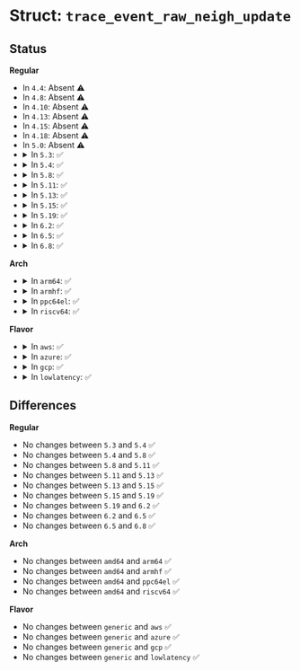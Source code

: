 # Struct: <code>trace_event_raw_neigh_update</code>

## Status
<b>Regular</b>
<ul>
<li>
In <code>4.4</code>: Absent ⚠️
</li>
<li>
In <code>4.8</code>: Absent ⚠️
</li>
<li>
In <code>4.10</code>: Absent ⚠️
</li>
<li>
In <code>4.13</code>: Absent ⚠️
</li>
<li>
In <code>4.15</code>: Absent ⚠️
</li>
<li>
In <code>4.18</code>: Absent ⚠️
</li>
<li>
In <code>5.0</code>: Absent ⚠️
</li>
<li>
<details>
<summary>In <code>5.3</code>: ✅</summary>

```c
struct trace_event_raw_neigh_update {
    struct trace_entry ent;
    u32 family;
    u32 __data_loc_dev;
    u8 lladdr[32];
    u8 lladdr_len;
    u8 flags;
    u8 nud_state;
    u8 type;
    u8 dead;
    int refcnt;
    __u8 primary_key4[4];
    __u8 primary_key6[16];
    long unsigned int confirmed;
    long unsigned int updated;
    long unsigned int used;
    u8 new_lladdr[32];
    u8 new_state;
    u32 update_flags;
    u32 pid;
    char __data[0];
};
```
</details>
</li>
<li>
<details>
<summary>In <code>5.4</code>: ✅</summary>

```c
struct trace_event_raw_neigh_update {
    struct trace_entry ent;
    u32 family;
    u32 __data_loc_dev;
    u8 lladdr[32];
    u8 lladdr_len;
    u8 flags;
    u8 nud_state;
    u8 type;
    u8 dead;
    int refcnt;
    __u8 primary_key4[4];
    __u8 primary_key6[16];
    long unsigned int confirmed;
    long unsigned int updated;
    long unsigned int used;
    u8 new_lladdr[32];
    u8 new_state;
    u32 update_flags;
    u32 pid;
    char __data[0];
};
```
</details>
</li>
<li>
<details>
<summary>In <code>5.8</code>: ✅</summary>

```c
struct trace_event_raw_neigh_update {
    struct trace_entry ent;
    u32 family;
    u32 __data_loc_dev;
    u8 lladdr[32];
    u8 lladdr_len;
    u8 flags;
    u8 nud_state;
    u8 type;
    u8 dead;
    int refcnt;
    __u8 primary_key4[4];
    __u8 primary_key6[16];
    long unsigned int confirmed;
    long unsigned int updated;
    long unsigned int used;
    u8 new_lladdr[32];
    u8 new_state;
    u32 update_flags;
    u32 pid;
    char __data[0];
};
```
</details>
</li>
<li>
<details>
<summary>In <code>5.11</code>: ✅</summary>

```c
struct trace_event_raw_neigh_update {
    struct trace_entry ent;
    u32 family;
    u32 __data_loc_dev;
    u8 lladdr[32];
    u8 lladdr_len;
    u8 flags;
    u8 nud_state;
    u8 type;
    u8 dead;
    int refcnt;
    __u8 primary_key4[4];
    __u8 primary_key6[16];
    long unsigned int confirmed;
    long unsigned int updated;
    long unsigned int used;
    u8 new_lladdr[32];
    u8 new_state;
    u32 update_flags;
    u32 pid;
    char __data[0];
};
```
</details>
</li>
<li>
<details>
<summary>In <code>5.13</code>: ✅</summary>

```c
struct trace_event_raw_neigh_update {
    struct trace_entry ent;
    u32 family;
    u32 __data_loc_dev;
    u8 lladdr[32];
    u8 lladdr_len;
    u8 flags;
    u8 nud_state;
    u8 type;
    u8 dead;
    int refcnt;
    __u8 primary_key4[4];
    __u8 primary_key6[16];
    long unsigned int confirmed;
    long unsigned int updated;
    long unsigned int used;
    u8 new_lladdr[32];
    u8 new_state;
    u32 update_flags;
    u32 pid;
    char __data[0];
};
```
</details>
</li>
<li>
<details>
<summary>In <code>5.15</code>: ✅</summary>

```c
struct trace_event_raw_neigh_update {
    struct trace_entry ent;
    u32 family;
    u32 __data_loc_dev;
    u8 lladdr[32];
    u8 lladdr_len;
    u8 flags;
    u8 nud_state;
    u8 type;
    u8 dead;
    int refcnt;
    __u8 primary_key4[4];
    __u8 primary_key6[16];
    long unsigned int confirmed;
    long unsigned int updated;
    long unsigned int used;
    u8 new_lladdr[32];
    u8 new_state;
    u32 update_flags;
    u32 pid;
    char __data[0];
};
```
</details>
</li>
<li>
<details>
<summary>In <code>5.19</code>: ✅</summary>

```c
struct trace_event_raw_neigh_update {
    struct trace_entry ent;
    u32 family;
    u32 __data_loc_dev;
    u8 lladdr[32];
    u8 lladdr_len;
    u8 flags;
    u8 nud_state;
    u8 type;
    u8 dead;
    int refcnt;
    __u8 primary_key4[4];
    __u8 primary_key6[16];
    long unsigned int confirmed;
    long unsigned int updated;
    long unsigned int used;
    u8 new_lladdr[32];
    u8 new_state;
    u32 update_flags;
    u32 pid;
    char __data[0];
};
```
</details>
</li>
<li>
<details>
<summary>In <code>6.2</code>: ✅</summary>

```c
struct trace_event_raw_neigh_update {
    struct trace_entry ent;
    u32 family;
    u32 __data_loc_dev;
    u8 lladdr[32];
    u8 lladdr_len;
    u8 flags;
    u8 nud_state;
    u8 type;
    u8 dead;
    int refcnt;
    __u8 primary_key4[4];
    __u8 primary_key6[16];
    long unsigned int confirmed;
    long unsigned int updated;
    long unsigned int used;
    u8 new_lladdr[32];
    u8 new_state;
    u32 update_flags;
    u32 pid;
    char __data[0];
};
```
</details>
</li>
<li>
<details>
<summary>In <code>6.5</code>: ✅</summary>

```c
struct trace_event_raw_neigh_update {
    struct trace_entry ent;
    u32 family;
    u32 __data_loc_dev;
    u8 lladdr[32];
    u8 lladdr_len;
    u8 flags;
    u8 nud_state;
    u8 type;
    u8 dead;
    int refcnt;
    __u8 primary_key4[4];
    __u8 primary_key6[16];
    long unsigned int confirmed;
    long unsigned int updated;
    long unsigned int used;
    u8 new_lladdr[32];
    u8 new_state;
    u32 update_flags;
    u32 pid;
    char __data[0];
};
```
</details>
</li>
<li>
<details>
<summary>In <code>6.8</code>: ✅</summary>

```c
struct trace_event_raw_neigh_update {
    struct trace_entry ent;
    u32 family;
    u32 __data_loc_dev;
    u8 lladdr[32];
    u8 lladdr_len;
    u8 flags;
    u8 nud_state;
    u8 type;
    u8 dead;
    int refcnt;
    __u8 primary_key4[4];
    __u8 primary_key6[16];
    long unsigned int confirmed;
    long unsigned int updated;
    long unsigned int used;
    u8 new_lladdr[32];
    u8 new_state;
    u32 update_flags;
    u32 pid;
    char __data[0];
};
```
</details>
</li>
</ul>
<b>Arch</b>
<ul>
<li>
<details>
<summary>In <code>arm64</code>: ✅</summary>

```c
struct trace_event_raw_neigh_update {
    struct trace_entry ent;
    u32 family;
    u32 __data_loc_dev;
    u8 lladdr[32];
    u8 lladdr_len;
    u8 flags;
    u8 nud_state;
    u8 type;
    u8 dead;
    int refcnt;
    __u8 primary_key4[4];
    __u8 primary_key6[16];
    long unsigned int confirmed;
    long unsigned int updated;
    long unsigned int used;
    u8 new_lladdr[32];
    u8 new_state;
    u32 update_flags;
    u32 pid;
    char __data[0];
};
```
</details>
</li>
<li>
<details>
<summary>In <code>armhf</code>: ✅</summary>

```c
struct trace_event_raw_neigh_update {
    struct trace_entry ent;
    u32 family;
    u32 __data_loc_dev;
    u8 lladdr[32];
    u8 lladdr_len;
    u8 flags;
    u8 nud_state;
    u8 type;
    u8 dead;
    int refcnt;
    __u8 primary_key4[4];
    __u8 primary_key6[16];
    long unsigned int confirmed;
    long unsigned int updated;
    long unsigned int used;
    u8 new_lladdr[32];
    u8 new_state;
    u32 update_flags;
    u32 pid;
    char __data[0];
};
```
</details>
</li>
<li>
<details>
<summary>In <code>ppc64el</code>: ✅</summary>

```c
struct trace_event_raw_neigh_update {
    struct trace_entry ent;
    u32 family;
    u32 __data_loc_dev;
    u8 lladdr[32];
    u8 lladdr_len;
    u8 flags;
    u8 nud_state;
    u8 type;
    u8 dead;
    int refcnt;
    __u8 primary_key4[4];
    __u8 primary_key6[16];
    long unsigned int confirmed;
    long unsigned int updated;
    long unsigned int used;
    u8 new_lladdr[32];
    u8 new_state;
    u32 update_flags;
    u32 pid;
    char __data[0];
};
```
</details>
</li>
<li>
<details>
<summary>In <code>riscv64</code>: ✅</summary>

```c
struct trace_event_raw_neigh_update {
    struct trace_entry ent;
    u32 family;
    u32 __data_loc_dev;
    u8 lladdr[32];
    u8 lladdr_len;
    u8 flags;
    u8 nud_state;
    u8 type;
    u8 dead;
    int refcnt;
    __u8 primary_key4[4];
    __u8 primary_key6[16];
    long unsigned int confirmed;
    long unsigned int updated;
    long unsigned int used;
    u8 new_lladdr[32];
    u8 new_state;
    u32 update_flags;
    u32 pid;
    char __data[0];
};
```
</details>
</li>
</ul>
<b>Flavor</b>
<ul>
<li>
<details>
<summary>In <code>aws</code>: ✅</summary>

```c
struct trace_event_raw_neigh_update {
    struct trace_entry ent;
    u32 family;
    u32 __data_loc_dev;
    u8 lladdr[32];
    u8 lladdr_len;
    u8 flags;
    u8 nud_state;
    u8 type;
    u8 dead;
    int refcnt;
    __u8 primary_key4[4];
    __u8 primary_key6[16];
    long unsigned int confirmed;
    long unsigned int updated;
    long unsigned int used;
    u8 new_lladdr[32];
    u8 new_state;
    u32 update_flags;
    u32 pid;
    char __data[0];
};
```
</details>
</li>
<li>
<details>
<summary>In <code>azure</code>: ✅</summary>

```c
struct trace_event_raw_neigh_update {
    struct trace_entry ent;
    u32 family;
    u32 __data_loc_dev;
    u8 lladdr[32];
    u8 lladdr_len;
    u8 flags;
    u8 nud_state;
    u8 type;
    u8 dead;
    int refcnt;
    __u8 primary_key4[4];
    __u8 primary_key6[16];
    long unsigned int confirmed;
    long unsigned int updated;
    long unsigned int used;
    u8 new_lladdr[32];
    u8 new_state;
    u32 update_flags;
    u32 pid;
    char __data[0];
};
```
</details>
</li>
<li>
<details>
<summary>In <code>gcp</code>: ✅</summary>

```c
struct trace_event_raw_neigh_update {
    struct trace_entry ent;
    u32 family;
    u32 __data_loc_dev;
    u8 lladdr[32];
    u8 lladdr_len;
    u8 flags;
    u8 nud_state;
    u8 type;
    u8 dead;
    int refcnt;
    __u8 primary_key4[4];
    __u8 primary_key6[16];
    long unsigned int confirmed;
    long unsigned int updated;
    long unsigned int used;
    u8 new_lladdr[32];
    u8 new_state;
    u32 update_flags;
    u32 pid;
    char __data[0];
};
```
</details>
</li>
<li>
<details>
<summary>In <code>lowlatency</code>: ✅</summary>

```c
struct trace_event_raw_neigh_update {
    struct trace_entry ent;
    u32 family;
    u32 __data_loc_dev;
    u8 lladdr[32];
    u8 lladdr_len;
    u8 flags;
    u8 nud_state;
    u8 type;
    u8 dead;
    int refcnt;
    __u8 primary_key4[4];
    __u8 primary_key6[16];
    long unsigned int confirmed;
    long unsigned int updated;
    long unsigned int used;
    u8 new_lladdr[32];
    u8 new_state;
    u32 update_flags;
    u32 pid;
    char __data[0];
};
```
</details>
</li>
</ul>

## Differences
<b>Regular</b>
<ul>
<li>
No changes between <code>5.3</code> and <code>5.4</code> ✅
</li>
<li>
No changes between <code>5.4</code> and <code>5.8</code> ✅
</li>
<li>
No changes between <code>5.8</code> and <code>5.11</code> ✅
</li>
<li>
No changes between <code>5.11</code> and <code>5.13</code> ✅
</li>
<li>
No changes between <code>5.13</code> and <code>5.15</code> ✅
</li>
<li>
No changes between <code>5.15</code> and <code>5.19</code> ✅
</li>
<li>
No changes between <code>5.19</code> and <code>6.2</code> ✅
</li>
<li>
No changes between <code>6.2</code> and <code>6.5</code> ✅
</li>
<li>
No changes between <code>6.5</code> and <code>6.8</code> ✅
</li>
</ul>
<b>Arch</b>
<ul>
<li>
No changes between <code>amd64</code> and <code>arm64</code> ✅
</li>
<li>
No changes between <code>amd64</code> and <code>armhf</code> ✅
</li>
<li>
No changes between <code>amd64</code> and <code>ppc64el</code> ✅
</li>
<li>
No changes between <code>amd64</code> and <code>riscv64</code> ✅
</li>
</ul>
<b>Flavor</b>
<ul>
<li>
No changes between <code>generic</code> and <code>aws</code> ✅
</li>
<li>
No changes between <code>generic</code> and <code>azure</code> ✅
</li>
<li>
No changes between <code>generic</code> and <code>gcp</code> ✅
</li>
<li>
No changes between <code>generic</code> and <code>lowlatency</code> ✅
</li>
</ul>

